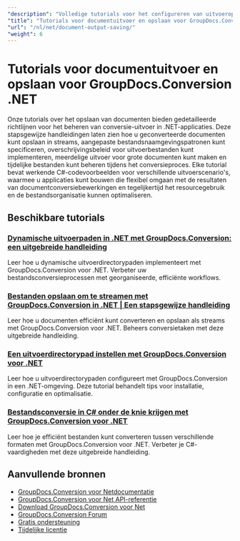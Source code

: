 ```yaml
---
"description": "Volledige tutorials voor het configureren van uitvoeropties en het opslaan van geconverteerde documenten met GroupDocs.Conversion voor .NET."
"title": "Tutorials voor documentuitvoer en opslaan voor GroupDocs.Conversion .NET"
"url": "/nl/net/document-output-saving/"
"weight": 6
---
```


# Tutorials voor documentuitvoer en opslaan voor GroupDocs.Conversion .NET

Onze tutorials over het opslaan van documenten bieden gedetailleerde richtlijnen voor het beheren van conversie-uitvoer in .NET-applicaties. Deze stapsgewijze handleidingen laten zien hoe u geconverteerde documenten kunt opslaan in streams, aangepaste bestandsnaamgevingspatronen kunt specificeren, overschrijvingsbeleid voor uitvoerbestanden kunt implementeren, meerdelige uitvoer voor grote documenten kunt maken en tijdelijke bestanden kunt beheren tijdens het conversieproces. Elke tutorial bevat werkende C#-codevoorbeelden voor verschillende uitvoerscenario's, waarmee u applicaties kunt bouwen die flexibel omgaan met de resultaten van documentconversiebewerkingen en tegelijkertijd het resourcegebruik en de bestandsorganisatie kunnen optimaliseren.

## Beschikbare tutorials

### [Dynamische uitvoerpaden in .NET met GroupDocs.Conversion: een uitgebreide handleiding](./dynamic-output-paths-groupdocs-conversion-net/)
Leer hoe u dynamische uitvoerdirectorypaden implementeert met GroupDocs.Conversion voor .NET. Verbeter uw bestandsconversieprocessen met georganiseerde, efficiënte workflows.

### [Bestanden opslaan om te streamen met GroupDocs.Conversion in .NET | Een stapsgewijze handleiding](./groupdocs-conversion-save-stream-dotnet/)
Leer hoe u documenten efficiënt kunt converteren en opslaan als streams met GroupDocs.Conversion voor .NET. Beheers conversietaken met deze uitgebreide handleiding.

### [Een uitvoerdirectorypad instellen met GroupDocs.Conversion voor .NET](./groupdocs-conversion-setup-output-directory-net/)
Leer hoe u uitvoerdirectorypaden configureert met GroupDocs.Conversion in een .NET-omgeving. Deze tutorial behandelt tips voor installatie, configuratie en optimalisatie.

### [Bestandsconversie in C# onder de knie krijgen met GroupDocs.Conversion voor .NET](./mastering-file-conversion-csharp-groupdocs-net/)
Leer hoe je efficiënt bestanden kunt converteren tussen verschillende formaten met GroupDocs.Conversion voor .NET. Verbeter je C#-vaardigheden met deze uitgebreide handleiding.

## Aanvullende bronnen

- [GroupDocs.Conversion voor Netdocumentatie](https://docs.groupdocs.com/conversion/net/)
- [GroupDocs.Conversion voor Net API-referentie](https://reference.groupdocs.com/conversion/net/)
- [Download GroupDocs.Conversion voor Net](https://releases.groupdocs.com/conversion/net/)
- [GroupDocs.Conversion Forum](https://forum.groupdocs.com/c/conversion)
- [Gratis ondersteuning](https://forum.groupdocs.com/)
- [Tijdelijke licentie](https://purchase.groupdocs.com/temporary-license/)